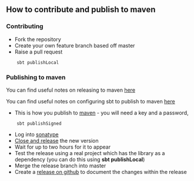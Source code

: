 ## How to contribute and publish to maven


### Contributing
* Fork the repository
* Create your own feature branch based off master
* Raise a pull request

```
    sbt publishLocal
```

### Publishing to maven

You can find useful notes on releasing to maven [here](https://docs.sonatype.org/display/Repository/Sonatype+OSS+Maven+Repository+Usage+Guide
)

You can find useful notes on configuring sbt to publish to maven [here](http://www.scala-sbt.org/release/docs/Community/Using-Sonatype.html)


* This is how you publish to [maven](http://search.maven.org/#browse|948553587) - you will need a key and a password,

```
    sbt publishSigned
```

* Log into [sonatype](https://oss.sonatype.org/index.html)
* [Close and release](https://docs.sonatype.org/display/Repository/Sonatype+OSS+Maven+Repository+Usage+Guide#SonatypeOSSMavenRepositoryUsageGuide-8a.ReleaseIt) the new version
* Wait for up to two hours for it to appear
* Test the release using a real project which has the library as a dependency (you can do this using **sbt publishLocal**)
* Merge the release branch into master
* Create a [release on github](https://github.com/guardian/fastly-api-client/releases) to document the changes within the release
